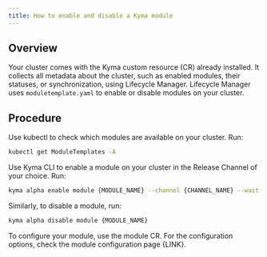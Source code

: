 ```yaml
---
title: How to enable and disable a Kyma module
---
```


## Overview

Your cluster comes with the Kyma custom resource (CR) already installed. It collects all metadata about the cluster, such as enabled modules, their statuses, or synchronization, using Lifecycle Manager. Lifecycle Manager uses `moduletemplate.yaml` to enable or disable modules on your cluster. 

## Procedure

Use kubectl to check which modules are available on your cluster. Run: 
   ```bash
   kubectl get ModuleTemplates -A
   ```

Use Kyma CLI to enable a module on your cluster in the Release Channel of your choice. Run: 

   ```bash
   kyma alpha enable module {MODULE_NAME} --channel {CHANNEL_NAME} --wait
   ```

Similarly, to disable a module, run: 

   ```bash
   kyma alpha disable module {MODULE_NAME}
   ``` 

To configure your module, use the module CR. For the configuration options, check the module configuration page {LINK}. 